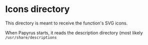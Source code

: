 # Icons directory
This directory is meant to receive the function's SVG icons.

When Papyrus starts, it reads the description directory (most likely `/usr/share/descriptions`
